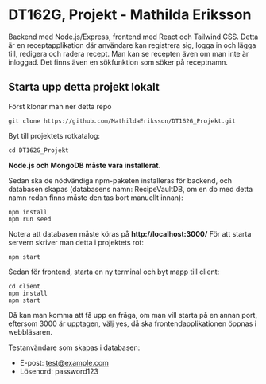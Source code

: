 # DT162G, Projekt - Mathilda Eriksson

Backend med Node.js/Express, frontend med React och Tailwind CSS.
Detta är en receptapplikation där användare kan registrera sig, logga in och lägga till, redigera och radera recept. 
Man kan se recepten även om man inte är inloggad. 
Det finns även en sökfunktion som söker på receptnamn.

## Starta upp detta projekt lokalt
Först klonar man ner detta repo

    git clone https://github.com/MathildaEriksson/DT162G_Projekt.git
Byt till projektets rotkatalog: 

    cd DT162G_Projekt

**Node.js och MongoDB måste vara installerat.**

Sedan ska de nödvändiga npm-paketen installeras för backend, och databasen skapas (databasens namn: RecipeVaultDB, om en db med detta namn redan finns måste den tas bort manuellt innan):

    npm install 
    npm run seed

Notera att databasen måste köras på **http://localhost:3000/**
För att starta servern skriver man detta i projektets rot: 

    npm start
Sedan för frontend, starta en ny terminal och byt mapp till client: 

    cd client
    npm install
    npm start
Då kan man komma att få upp en fråga, om man vill starta på en annan port, eftersom 3000 är upptagen, välj yes, då ska frontendapplikationen öppnas i webbläsaren. 

Testanvändare som skapas i databasen: 
* E-post: test@example.com
* Lösenord: password123
